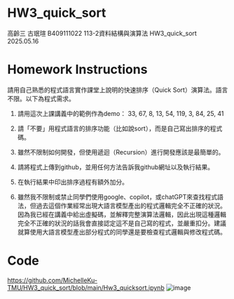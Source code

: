 # HW3_quick_sort
高齡三 古珉瑄 B409111022 113-2資料結構與演算法 HW3_quick_sort
2025.05.16
# Homework Instructions 
請用自己熟悉的程式語言實作課堂上說明的快速排序（Quick Sort）演算法。語言不限。以下為程式需求。
 
1. 請用這次上課講義中的範例作為demo：
33, 67, 8, 13, 54, 119, 3, 84, 25, 41
 
2. 請「不要」用程式語言的排序功能（比如說sort），而是自己寫出排序的程式碼。
 
3. 雖然不限制如何開發，但使用遞迴（Recursion）進行開發應該是最簡單的。
 
4. 請將程式上傳到github，並用任何方法告訴我github網址以及執行結果。
 
5. 在執行結果中印出排序過程有額外加分。
 
6. 雖然我不限制或禁止同學們使用google、copilot，或chatGPT來查找程式語法，但過去這個作業經常出現大語言模型產出的程式邏輯完全不正確的狀況。因為我已經在講義中給出虛擬碼，並解釋完整演算法邏輯，因此出現這種邏輯完全不正確的狀況的話我會直接認定這不是自己寫的程式，並嚴重扣分。建議就算使用大語言模型產出部分程式的同學還是要檢查程式邏輯與修改程式碼。
# Code
https://github.com/MichelleKu-TMU/HW3_quick_sort/blob/main/Hw3_quicksort.ipynb
![image](https://github.com/user-attachments/assets/d814a217-be9c-4a8f-bfa4-9fe1b50652a5)

